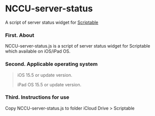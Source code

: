 # NCCU-server-status
A script of server status widget for [Scriptable](https://scriptable.app/)

### First. About
NCCU-server-status.js is a script of server status widget for Scriptable which available on iOS/iPad OS.

### Second. Applicable operating system
> iOS 15.5 or update version.
>
> iPad OS 15.5 or update version.

### Third. Instructions for use
Copy NCCU-server-status.js to folder iCloud Drive > Scriptable
